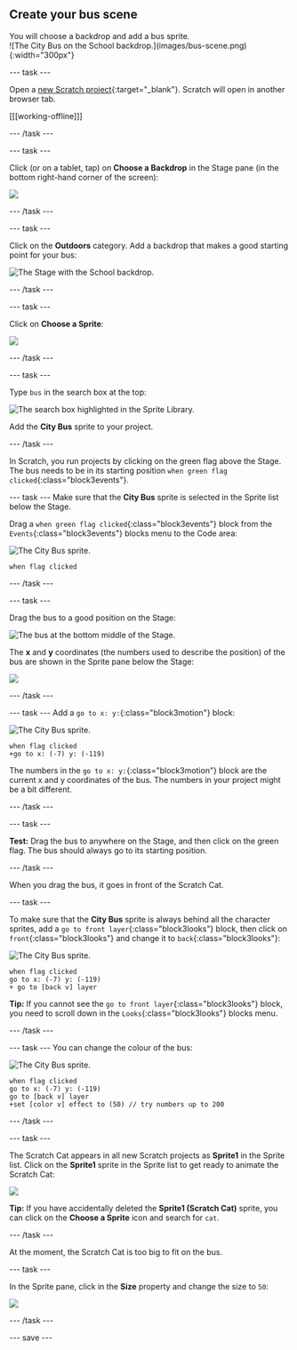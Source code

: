 ## Create your bus scene

<div style="display: flex; flex-wrap: wrap">
<div style="flex-basis: 200px; flex-grow: 1; margin-right: 15px;">
You will choose a backdrop and add a bus sprite.
</div>
<div>
![The City Bus on the School backdrop.](images/bus-scene.png){:width="300px"}
</div>
</div>

--- task ---

Open a [new Scratch project](https://rpf.io/scratch-new){:target="_blank"}. Scratch will open in another browser tab.

[[[working-offline]]]

--- /task ---

--- task ---

Click (or on a tablet, tap) on **Choose a Backdrop** in the Stage pane (in the bottom right-hand corner of the screen):

![](images/choose-a-backdrop.png)

--- /task ---

--- task ---

Click on the **Outdoors** category. Add a backdrop that makes a good starting point for your bus:

![The Stage with the School backdrop.](images/outdoor-backdrop.png)

--- /task ---

--- task ---

Click on **Choose a Sprite**:

![](images/choose-sprite-menu.png)

--- /task ---

--- task ---

Type `bus` in the search box at the top:

![The search box highlighted in the Sprite Library.](images/bus-search.png)

Add the **City Bus** sprite to your project.

--- /task ---

 In Scratch, you run projects by clicking on the green flag above the Stage. The bus needs to be in its starting position `when green flag clicked`{:class="block3events"}.

--- task --- Make sure that the **City Bus** sprite is selected in the Sprite list below the Stage.

Drag a `when green flag clicked`{:class="block3events"} block from the `Events`{:class="block3events"} blocks menu to the Code area:

![The City Bus sprite.](images/bus-sprite.png)

```blocks3
when flag clicked
```

--- /task ---

--- task ---

Drag the bus to a good position on the Stage:

![The bus at the bottom middle of the Stage.](images/bus-bottom-middle.png)

The **x** and **y** coordinates (the numbers used to describe the position) of the bus are shown in the Sprite pane below the Stage:

![](images/coords-sprite-pane.png)


--- /task ---

--- task --- Add a `go to x: y:`{:class="block3motion"} block:

![The City Bus sprite.](images/bus-sprite.png)

```blocks3
when flag clicked
+go to x: (-7) y: (-119)
```

The numbers in the `go to x: y:`{:class="block3motion"} block are the current x and y coordinates of the bus. The numbers in your project might be a bit different.

--- /task ---

--- task ---

**Test:** Drag the bus to anywhere on the Stage, and then click on the green flag. The bus should always go to its starting position.

--- /task ---

When you drag the bus, it goes in front of the Scratch Cat.

--- task ---

To make sure that the **City Bus** sprite is always behind all the character sprites, add a `go to front layer`{:class="block3looks"} block, then click on `front`{:class="block3looks"} and change it to `back`{:class="block3looks"}:

![The City Bus sprite.](images/bus-sprite.png)

```blocks3
when flag clicked
go to x: (-7) y: (-119)
+ go to [back v] layer
```

**Tip:** If you cannot see the `go to front layer`{:class="block3looks"} block, you need to scroll down in the `Looks`{:class="block3looks"} blocks menu.

--- /task ---

--- task --- You can change the colour of the bus:

![The City Bus sprite.](images/bus-sprite.png)

```blocks3
when flag clicked
go to x: (-7) y: (-119)
go to [back v] layer
+set [color v] effect to (50) // try numbers up to 200
```

--- /task ---

--- task ---

The Scratch Cat appears in all new Scratch projects as **Sprite1** in the Sprite list. Click on the **Sprite1** sprite in the Sprite list to get ready to animate the Scratch Cat:

![](images/sprite1-selected.png)

**Tip:** If you have accidentally deleted the **Sprite1 (Scratch Cat)** sprite, you can click on the **Choose a Sprite** icon and search for `cat`.

--- /task ---

At the moment, the Scratch Cat is too big to fit on the bus.

--- task ---

In the Sprite pane, click in the **Size** property and change the size to `50`:

![](images/sprite-pane-size.png)

--- /task ---

--- save ---
